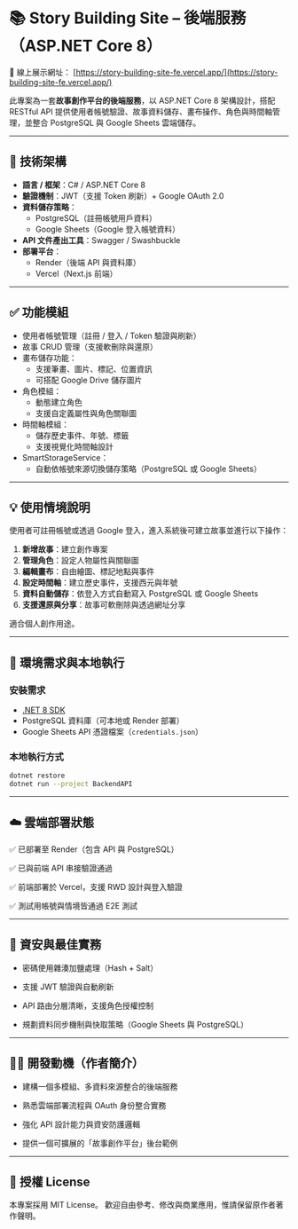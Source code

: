 # 📚 Story Building Site – 後端服務（ASP.NET Core 8）

🔗 線上展示網址： [https://story-building-site-fe.vercel.app/](https://story-building-site-fe.vercel.app/)

此專案為一套**故事創作平台的後端服務**，以 ASP.NET Core 8 架構設計，搭配 RESTful API 提供使用者帳號驗證、故事資料儲存、畫布操作、角色與時間軸管理，並整合 PostgreSQL 與 Google Sheets 雲端儲存。  

---

## 🔧 技術架構

- **語言 / 框架**：C# / ASP.NET Core 8
- **驗證機制**：JWT（支援 Token 刷新）+ Google OAuth 2.0
- **資料儲存策略**：
  - PostgreSQL（註冊帳號用戶資料）
  - Google Sheets（Google 登入帳號資料）
- **API 文件產出工具**：Swagger / Swashbuckle
- **部署平台**：
  - Render（後端 API 與資料庫）
  - Vercel（Next.js 前端）

---

## ✅ 功能模組

- 使用者帳號管理（註冊 / 登入 / Token 驗證與刷新）
- 故事 CRUD 管理（支援軟刪除與還原）
- 畫布儲存功能：
  - 支援筆畫、圖片、標記、位置資訊
  - 可搭配 Google Drive 儲存圖片
- 角色模組：
  - 動態建立角色
  - 支援自定義屬性與角色關聯圖
- 時間軸模組：
  - 儲存歷史事件、年號、標籤
  - 支援視覺化時間軸設計
- SmartStorageService：
  - 自動依帳號來源切換儲存策略（PostgreSQL 或 Google Sheets）

---

## 💡 使用情境說明

使用者可註冊帳號或透過 Google 登入，進入系統後可建立故事並進行以下操作：

1. **新增故事**：建立創作專案
2. **管理角色**：設定人物屬性與關聯圖
3. **編輯畫布**：自由繪圖、標記地點與事件
4. **設定時間軸**：建立歷史事件，支援西元與年號
5. **資料自動儲存**：依登入方式自動寫入 PostgreSQL 或 Google Sheets
6. **支援還原與分享**：故事可軟刪除與透過網址分享

適合個人創作用途。

---

## 🚀 環境需求與本地執行

### 安裝需求

- [.NET 8 SDK](https://dotnet.microsoft.com/en-us/download)
- PostgreSQL 資料庫（可本地或 Render 部署）
- Google Sheets API 憑證檔案（`credentials.json`）

### 本地執行方式

```bash
dotnet restore
dotnet run --project BackendAPI
```

---

## ☁️ 雲端部署狀態
✅ 已部署至 Render（包含 API 與 PostgreSQL）

✅ 已與前端 API 串接驗證通過

✅ 前端部署於 Vercel，支援 RWD 設計與登入驗證

✅ 測試用帳號與情境皆通過 E2E 測試

---

## 📌 資安與最佳實務
- 密碼使用雜湊加鹽處理（Hash + Salt）

- 支援 JWT 驗證與自動刷新

- API 路由分層清晰，支援角色授權控制

- 規劃資料同步機制與快取策略（Google Sheets 與 PostgreSQL）

---

## 🙋‍♂️ 開發動機（作者簡介）

- 建構一個多模組、多資料來源整合的後端服務

- 熟悉雲端部署流程與 OAuth 身份整合實務

- 強化 API 設計能力與資安防護邏輯

- 提供一個可擴展的「故事創作平台」後台範例

---

## 📄 授權 License
本專案採用 MIT License。
歡迎自由參考、修改與商業應用，惟請保留原作者著作聲明。
